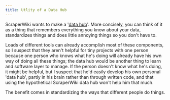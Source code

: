 ```yaml
---
title: Utlity of a Data Hub
---
```


ScraperWiki wants to make a 
'[data hub](http://blog.scraperwiki.com/2012/03/09/from-cms-to-dms-c-is-for-content-d-is-for-data/)'.
More concisely, you can think of it as a thing that remembers everything you
know about your data, standardizes things and does little annoying things so
you don't have to.

Loads of different tools can already accomplish most of these components, so
I suspect that they aren't helpful for tiny projects with one person because
one person who knows what he's doing will already have his own way of doing all
these things; the data hub would be another thing to learn and software layer
to manage. If the person doesn't know what he's doing, it might be helpful, but
I suspect that he'd easily develop his own personal 'data hub', partly in his
brain rather than through written code, and that using the hypothetical
ScraperWiki data hub won't help him that much.

The benefit comes in standardizing the ways that different people do things.

